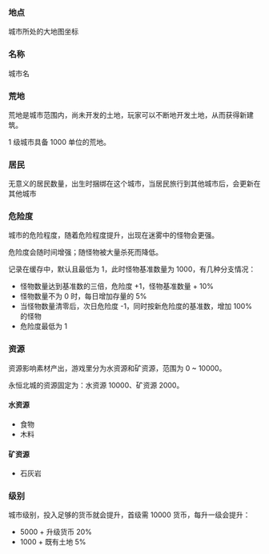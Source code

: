 ### 地点

城市所处的大地图坐标

### 名称

城市名

### 荒地

荒地是城市范围内，尚未开发的土地，玩家可以不断地开发土地，从而获得新建筑。

1 级城市具备 1000 单位的荒地。

### 居民

无意义的居民数量，出生时捆绑在这个城市，当居民旅行到其他城市后，会更新在其他城市

### 危险度

城市的危险程度，随着危险程度提升，出现在迷雾中的怪物会更强。

危险度会随时间增强；随怪物被大量杀死而降低。

记录在缓存中，默认且最低为 1，此时怪物基准数量为 1000，有几种分支情况：

- 怪物数量达到基准数的三倍，危险度 +1，怪物基准数量 + 10%
- 怪物数量不为 0 时，每日增加存量的 5%
- 当怪物数量清零后，次日危险度 -1，同时按新危险度的基准数，增加 100% 的怪物
- 危险度最低为 1

### 资源

资源影响素材产出，游戏里分为水资源和矿资源，范围为 0 ~ 10000。

永恒北城的资源固定为：水资源 10000、矿资源 2000。

#### 水资源

- 食物
- 木料

#### 矿资源

- 石灰岩

### 级别

城市级别，投入足够的货币就会提升，首级需 10000 货币，每升一级会提升：

- 5000 + 升级货币 20%
- 1000 + 既有土地 5%
